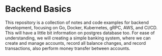 # Backend Basics

 This repository is a collection of notes and code examples for backend development, focusing on Go, Docker, Kubernetes, gRPC, AWS, and CI/CD. This will have a little bit information on postgres database too. For ease of understanding, we will creating a simple banking system, where we can create and manage accounts, record all balance changes, and record transactions, also perform money transfer between accounts.
